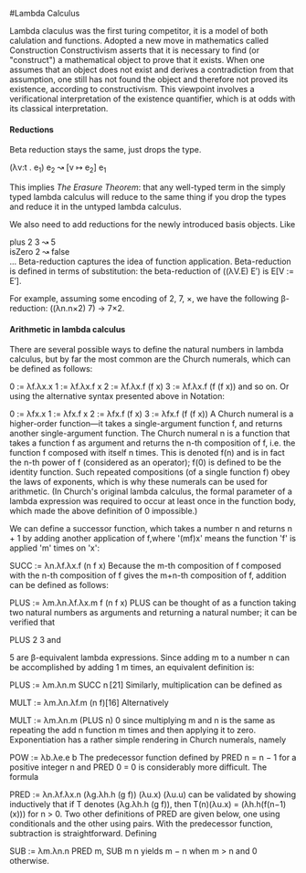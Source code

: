 #Lambda Calculus

Lambda claculus was the first turing competitor, it is a model of both calulation and functions.
Adopted a new move in mathematics called Construction
Constructivism asserts that it is necessary to find (or "construct") a mathematical object to prove
that it exists. When one assumes that an object does not exist and derives a contradiction from that
assumption, one still has not found the object and therefore not proved its existence, according to
constructivism. This viewpoint involves a verificational interpretation of the existence quantifier,
which is at odds with its classical interpretation.


#### Reductions
Beta reduction stays the same, just drops the type.

(λv:t . e<sub>1</sub>) e<sub>2</sub> ↝ [v ↦ e<sub>2</sub>] e<sub>1</sub>

This implies *The Erasure Theorem*: that any well-typed term in the simply typed lambda calculus will reduce to the same thing if you drop the types and reduce it in the untyped lambda calculus.

We also need to add reductions for the newly introduced basis objects. Like

plus 2 3 ↝ 5<br>
isZero 2 ↝ false<br>
...
Beta-reduction captures the idea of function application. Beta-reduction is defined in terms of substitution: the beta-reduction of  ((λV.E) E′)  is E[V := E′].

For example, assuming some encoding of 2, 7, ×, we have the following β-reduction: ((λn.n×2) 7) → 7×2.

#### Arithmetic in lambda calculus
There are several possible ways to define the natural numbers in lambda calculus, but by far the most common are the Church numerals, which can be defined as follows:

0 := λf.λx.x
1 := λf.λx.f x
2 := λf.λx.f (f x)
3 := λf.λx.f (f (f x))
and so on. Or using the alternative syntax presented above in Notation:

0 := λfx.x
1 := λfx.f x
2 := λfx.f (f x)
3 := λfx.f (f (f x))
A Church numeral is a higher-order function—it takes a single-argument function f, and returns another single-argument function. The Church numeral n is a function that takes a function f as argument and returns the n-th composition of f, i.e. the function f composed with itself n times. This is denoted f(n) and is in fact the n-th power of f (considered as an operator); f(0) is defined to be the identity function. Such repeated compositions (of a single function f) obey the laws of exponents, which is why these numerals can be used for arithmetic. (In Church's original lambda calculus, the formal parameter of a lambda expression was required to occur at least once in the function body, which made the above definition of 0 impossible.)

We can define a successor function, which takes a number n and returns n + 1 by adding another application of f,where '(mf)x' means the function 'f' is applied 'm' times on 'x':

SUCC := λn.λf.λx.f (n f x)
Because the m-th composition of f composed with the n-th composition of f gives the m+n-th composition of f, addition can be defined as follows:

PLUS := λm.λn.λf.λx.m f (n f x)
PLUS can be thought of as a function taking two natural numbers as arguments and returning a natural number; it can be verified that

PLUS 2 3
and

5
are β-equivalent lambda expressions. Since adding m to a number n can be accomplished by adding 1 m times, an equivalent definition is:

PLUS := λm.λn.m SUCC n [21]
Similarly, multiplication can be defined as

MULT := λm.λn.λf.m (n f)[16]
Alternatively

MULT := λm.λn.m (PLUS n) 0
since multiplying m and n is the same as repeating the add n function m times and then applying it to zero. Exponentiation has a rather simple rendering in Church numerals, namely

POW := λb.λe.e b
The predecessor function defined by PRED n = n − 1 for a positive integer n and PRED 0 = 0 is considerably more difficult. The formula

PRED := λn.λf.λx.n (λg.λh.h (g f)) (λu.x) (λu.u)
can be validated by showing inductively that if T denotes (λg.λh.h (g f)), then T(n)(λu.x) = (λh.h(f(n−1)(x))) for n > 0. Two other definitions of PRED are given below, one using conditionals and the other using pairs. With the predecessor function, subtraction is straightforward. Defining

SUB := λm.λn.n PRED m,
SUB m n yields m − n when m > n and 0 otherwise.